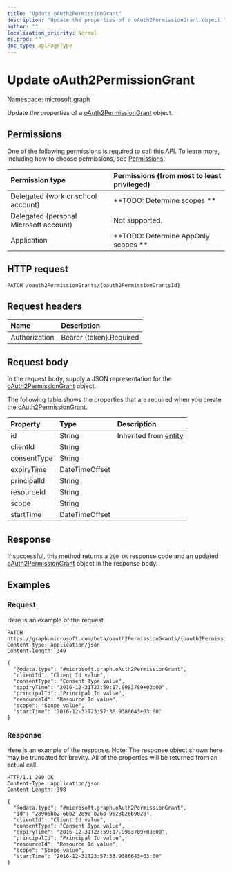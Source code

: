 ```yaml
---
title: "Update oAuth2PermissionGrant"
description: "Update the properties of a oAuth2PermissionGrant object."
author: ""
localization_priority: Normal
ms.prod: ""
doc_type: apiPageType
---
```


# Update oAuth2PermissionGrant

Namespace: microsoft.graph

Update the properties of a [oAuth2PermissionGrant](../resources/oauth2permissiongrant.md) object.

## Permissions
One of the following permissions is required to call this API. To learn more, including how to choose permissions, see [Permissions](/concepts/permissions-reference.md).

|Permission type|Permissions (from most to least privileged)|
|:---|:---|
|Delegated (work or school account)|**TODO: Determine scopes **|
|Delegated (personal Microsoft account)|Not supported.|
|Application|**TODO: Determine AppOnly scopes **|

## HTTP request
<!-- {
  "blockType": "ignored"
}
-->
``` http
PATCH /oauth2PermissionGrants/{oauth2PermissionGrantsId}
```

## Request headers
|Name|Description|
|:---|:---|
|Authorization|Bearer {token}.Required|

## Request body
In the request body, supply a JSON representation for the [oAuth2PermissionGrant](../resources/oauth2permissiongrant.md) object.

The following table shows the properties that are required when you create the [oAuth2PermissionGrant](../resources/oauth2permissiongrant.md).

|Property|Type|Description|
|:---|:---|:---|
|id|String| Inherited from [entity](../resources/entity.md)|
|clientId|String||
|consentType|String||
|expiryTime|DateTimeOffset||
|principalId|String||
|resourceId|String||
|scope|String||
|startTime|DateTimeOffset||



## Response
If successful, this method returns a `200 OK` response code and an updated [oAuth2PermissionGrant](../resources/oauth2permissiongrant.md) object in the response body.

## Examples

### Request
Here is an example of the request.
<!-- {
  "blockType": "request",
  "name": "update_oauth2permissiongrant"
}
-->
``` http
PATCH https://graph.microsoft.com/beta/oauth2PermissionGrants/{oauth2PermissionGrantsId}
Content-type: application/json
Content-length: 349

{
  "@odata.type": "#microsoft.graph.oAuth2PermissionGrant",
  "clientId": "Client Id value",
  "consentType": "Consent Type value",
  "expiryTime": "2016-12-31T23:59:17.9983789+03:00",
  "principalId": "Principal Id value",
  "resourceId": "Resource Id value",
  "scope": "Scope value",
  "startTime": "2016-12-31T23:57:36.9386643+03:00"
}
```

### Response
Here is an example of the response. Note: The response object shown here may be truncated for brevity. All of the properties will be returned from an actual call.
<!-- {
  "blockType": "response",
  "truncated": true
}
-->
``` http
HTTP/1.1 200 OK
Content-Type: application/json
Content-Length: 398

{
  "@odata.type": "#microsoft.graph.oAuth2PermissionGrant",
  "id": "28906bb2-6bb2-2890-b26b-9028b26b9028",
  "clientId": "Client Id value",
  "consentType": "Consent Type value",
  "expiryTime": "2016-12-31T23:59:17.9983789+03:00",
  "principalId": "Principal Id value",
  "resourceId": "Resource Id value",
  "scope": "Scope value",
  "startTime": "2016-12-31T23:57:36.9386643+03:00"
}
```

